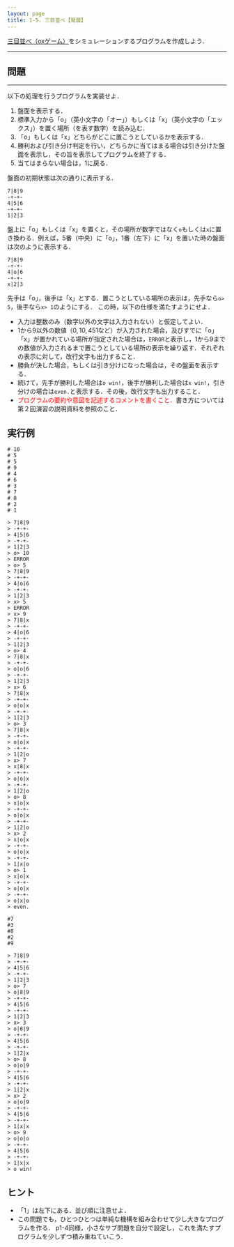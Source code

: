 ```yaml
---
layout: page
title: 1-5. 三目並べ【発展】
---
```


[三目並べ（oxゲーム）](https://ja.wikipedia.org/wiki/%E4%B8%89%E7%9B%AE%E4%B8%A6%E3%81%B9)をシミュレーションするプログラムを作成しよう．

---
## 問題
---

以下の処理を行うプログラムを実装せよ．

1. 盤面を表示する．
2. 標準入力から「o」（英小文字の「オー」）もしくは「x」（英小文字の「エックス」）を置く場所（を表す数字）を読み込む．
3. 「o」もしくは「x」どちらがどこに置こうとしているかを表示する．
4. 勝利および引き分け判定を行い，どちらかに当てはまる場合は引き分けた盤面を表示し，その旨を表示してプログラムを終了する．
5. 当てはまらない場合は，1に戻る．

盤面の初期状態は次の通りに表示する．

```
7|8|9
-+-+-
4|5|6
-+-+-
1|2|3
```

盤上に「o」もしくは「x」を置くと，その場所が数字ではなく`o`もしくは`x`に置き換わる．例えば，5番（中央）に「o」，1番（左下）に「x」を置いた時の盤面は次のように表示する．

```
7|8|9
-+-+-
4|o|6
-+-+-
x|2|3
```

先手は「o」，後手は「x」とする．置こうとしている場所の表示は，先手なら`o> 5`，後手なら`x> 1`のようにする．
この時，以下の仕様を満たすようにせよ．

+ 入力は整数のみ（数字以外の文字は入力されない）と仮定してよい．
+ 1から9以外の数値（$0,10,451$など）が入力された場合，及びすでに「o」「x」が置かれている場所が指定された場合は，`ERROR`と表示し，1から9までの数値が入力されるまで置こうとしている場所の表示を繰り返す．それぞれの表示に対して，改行文字も出力すること．
+ 勝負が決した場合，もしくは引き分けになった場合は，その盤面を表示する．
+ 続けて，先手が勝利した場合は`o win!`，後手が勝利した場合は`x win!`，引き分けの場合は`even.`と表示する．その後，改行文字も出力すること．
+ <font color="red">プログラムの要約や意図を記述するコメントを書くこと．</font>書き方については第２回演習の説明資料を参照のこと．


## 実行例

```
# 10
# 5
# 5
# 9
# 4
# 6
# 3
# 7
# 8
# 2
# 1

> 7|8|9
> -+-+-
> 4|5|6
> -+-+-
> 1|2|3
> o> 10
> ERROR
> o> 5
> 7|8|9
> -+-+-
> 4|o|6
> -+-+-
> 1|2|3
> x> 5
> ERROR
> x> 9
> 7|8|x
> -+-+-
> 4|o|6
> -+-+-
> 1|2|3
> o> 4
> 7|8|x
> -+-+-
> o|o|6
> -+-+-
> 1|2|3
> x> 6
> 7|8|x
> -+-+-
> o|o|x
> -+-+-
> 1|2|3
> o> 3
> 7|8|x
> -+-+-
> o|o|x
> -+-+-
> 1|2|o
> x> 7
> x|8|x
> -+-+-
> o|o|x
> -+-+-
> 1|2|o
> o> 8
> x|o|x
> -+-+-
> o|o|x
> -+-+-
> 1|2|o
> x> 2
> x|o|x
> -+-+-
> o|o|x
> -+-+-
> 1|x|o
> o> 1
> x|o|x
> -+-+-
> o|o|x
> -+-+-
> o|x|o
> even.
```

```
#7
#3
#8
#2
#9

> 7|8|9
> -+-+-
> 4|5|6
> -+-+-
> 1|2|3
> o> 7
> o|8|9
> -+-+-
> 4|5|6
> -+-+-
> 1|2|3
> x> 3
> o|8|9
> -+-+-
> 4|5|6
> -+-+-
> 1|2|x
> o> 8
> o|o|9
> -+-+-
> 4|5|6
> -+-+-
> 1|2|x
> x> 2
> o|o|9
> -+-+-
> 4|5|6
> -+-+-
> 1|x|x
> o> 9
> o|o|o
> -+-+-
> 4|5|6
> -+-+-
> 1|x|x
> o win!
```

## ヒント

- 「1」は左下にある．並び順に注意せよ．
- この問題でも，ひとつひとつは単純な機構を組み合わせて少し大きなプログラムを作る．
p1-4同様，小さなサブ問題を自分で設定し，これを満たすプログラムを少しずつ積み重ねていこう．
